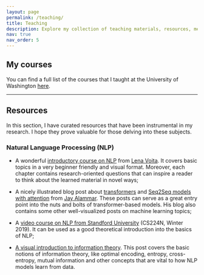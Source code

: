 ```yaml
---
layout: page
permalink: /teaching/
title: Teaching
description: Explore my collection of teaching materials, resources, methods, and tips gathered from my university studies, as well as teaching and work experience. Learn and grow with valuable insights and tools
nav: true
nav_order: 5
---
```


## My courses

You can find a full list of the courses that I taught at the University of Washington [here](https://math.washington.edu/people/ravil-mussabayev).

---

## Resources

In this section, I have curated resources that have been instrumental in my research. I hope they prove valuable for those delving into these subjects.

### Natural Language Processing (NLP)

- A wonderful [introductory course on NLP](https://lena-voita.github.io/nlp_course.html) from [Lena Voita](https://lena-voita.github.io/). It covers basic topics in a very beginner friendly and visual format. Moreover, each chapter contains research-oriented questions that can inspire a reader to think about the learned material in novel ways;

- A nicely illustrated blog post about [transformers](https://jalammar.github.io/illustrated-transformer/) and [Seq2Seq models with attention](https://jalammar.github.io/visualizing-neural-machine-translation-mechanics-of-seq2seq-models-with-attention/) from [Jay Alammar](https://jalammar.github.io/). These posts can serve as a great entry point into the nuts and bolts of transformer-based models. His blog also contains some other well-visualized posts on machine learning topics;

- A [video course on NLP from Standford University](https://youtu.be/8rXD5-xhemo) (CS224N, Winter 2019). It can be used as a good theoretical introduction into the basics of NLP;

- [A visual introduction to information theory](https://colah.github.io/posts/2015-09-Visual-Information/). This post covers the basic notions of information theory, like optimal encoding, entropy, cross-entropy, mutual information and other concepts that are vital to how NLP models learn from data.
